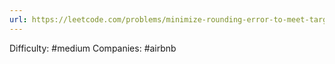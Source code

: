 ```yaml
---
url: https://leetcode.com/problems/minimize-rounding-error-to-meet-target
---
```


Difficulty: #medium
Companies: #airbnb